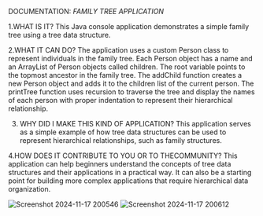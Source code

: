 DOCUMENTATION:
                                            *FAMILY TREE APPLICATION*

1.WHAT IS IT?
 This Java console application demonstrates a simple family tree using a tree data structure. 

2.WHAT IT CAN DO?
 The application uses a custom Person class to represent individuals in the family tree. Each Person object has a name and an ArrayList of Person objects called children. The root variable points to the topmost ancestor in the family tree. The addChild function creates a new Person object and adds it to the children list of the current person. The printTree function uses recursion to traverse the tree and display the names of each person with proper indentation to represent their hierarchical relationship.

3. WHY DID I MAKE THIS KIND OF APPLICATION?
This application serves as a simple example of how tree data structures can be used to represent hierarchical relationships, such as family structures. 

4.HOW DOES IT CONTRIBUTE TO YOU OR TO THECOMMUNITY?
This application can help beginners understand the concepts of tree data structures and their applications in a practical way. It can also be a starting point for building more complex applications that require hierarchical data organization.

![Screenshot 2024-11-17 200546](https://github.com/user-attachments/assets/efe945f5-81a2-462a-9677-2c0310b46e7b)
![Screenshot 2024-11-17 200612](https://github.com/user-attachments/assets/133aac2b-67da-4546-86e7-e5a52fa1ae7d)

